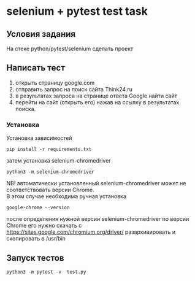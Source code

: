 # selenium + pytest test task
## Условия задания
  На стеке python/pytest/selenium сделать проект
## Написать тест  
 1) открыть страницу google.com
 2) отправить запрос на поиск сайта Think24.ru
 3) в результатах запроса на странице ответа Google найти сайт
 4) перейти на сайт (открыть его) нажав на ссылку в результатах поиска.

### Установка
Установка зависимостей
```
pip install -r requirements.txt 
```
затем установка selenium-chromedriver
```
python3 -m selenium-chromedriver
```
NB! автоматически установленный selenium-chromedriver 
    может не соответствовать версии Chrome.  
    В этом случае необходима ручная установка
```
google-chrome --version
```
после определения нужной версии selenium-chromedriver по версии Chrome его нужно скачать с
https://sites.google.com/chromium.org/driver/ 
разархивировать и скопировать в /usr/bin


## Запуск тестов

``` 
python3 -m pytest -v  test.py
```
